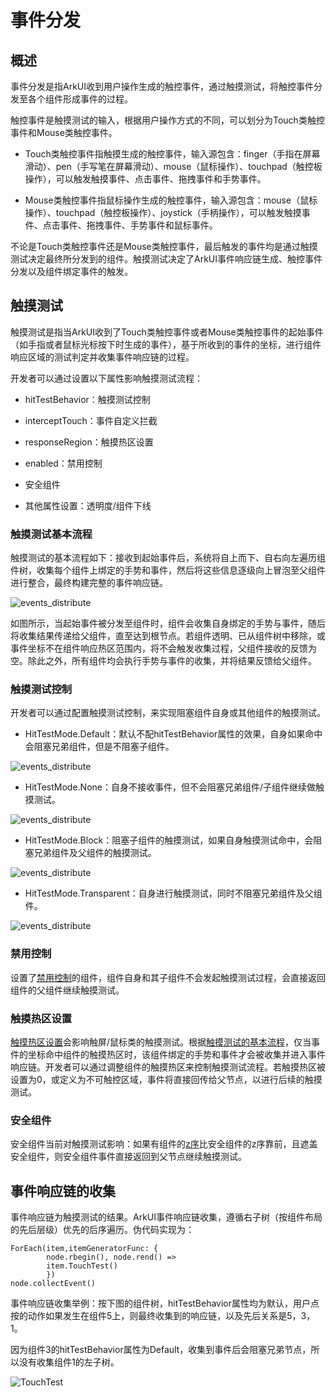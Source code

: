 # 事件分发

## 概述

事件分发是指ArkUI收到用户操作生成的触控事件，通过触摸测试，将触控事件分发至各个组件形成事件的过程。

触控事件是触摸测试的输入，根据用户操作方式的不同，可以划分为Touch类触控事件和Mouse类触控事件。

- Touch类触控事件指触摸生成的触控事件，输入源包含：finger（手指在屏幕滑动）、pen（手写笔在屏幕滑动）、mouse（鼠标操作）、touchpad（触控板操作），可以触发触摸事件、点击事件、拖拽事件和手势事件。

- Mouse类触控事件指鼠标操作生成的触控事件，输入源包含：mouse（鼠标操作）、touchpad（触控板操作）、joystick（手柄操作），可以触发触摸事件、点击事件、拖拽事件、手势事件和鼠标事件。

不论是Touch类触控事件还是Mouse类触控事件，最后触发的事件均是通过触摸测试决定最终所分发到的组件。触摸测试决定了ArkUI事件响应链生成、触控事件分发以及组件绑定事件的触发。

## 触摸测试

触摸测试是指当ArkUI收到了Touch类触控事件或者Mouse类触控事件的起始事件（如手指或者鼠标光标按下时生成的事件），基于所收到的事件的坐标，进行组件响应区域的测试判定并收集事件响应链的过程。

开发者可以通过设置以下属性影响触摸测试流程：

- hitTestBehavior：触摸测试控制

- interceptTouch：事件自定义拦截

- responseRegion：触摸热区设置

- enabled：禁用控制

- 安全组件

- 其他属性设置：透明度/组件下线

### 触摸测试基本流程

触摸测试的基本流程如下：接收到起始事件后，系统将自上而下、自右向左遍历组件树，收集每个组件上绑定的手势和事件，然后将这些信息逐级向上冒泡至父组件进行整合，最终构建完整的事件响应链。

![events_distribute](./figures/TouchTest.png)

如图所示，当起始事件被分发至组件时，组件会收集自身绑定的手势与事件，随后将收集结果传递给父组件，直至达到根节点。若组件透明、已从组件树中移除，或事件坐标不在组件响应热区范围内，将不会触发收集过程，父组件接收的反馈为空。除此之外，所有组件均会执行手势与事件的收集，并将结果反馈给父组件。

### 触摸测试控制

开发者可以通过配置触摸测试控制，来实现阻塞组件自身或其他组件的触摸测试。

- HitTestMode.Default：默认不配hitTestBehavior属性的效果，自身如果命中会阻塞兄弟组件，但是不阻塞子组件。

![events_distribute](./figures/events_distribute.png)

- HitTestMode.None：自身不接收事件，但不会阻塞兄弟组件/子组件继续做触摸测试。

![events_distribute](./figures/events_distribute2.png)

- HitTestMode.Block：阻塞子组件的触摸测试，如果自身触摸测试命中，会阻塞兄弟组件及父组件的触摸测试。

![events_distribute](./figures/events_distribute3.png)

- HitTestMode.Transparent：自身进行触摸测试，同时不阻塞兄弟组件及父组件。

![events_distribute](./figures/events_distribute4.png)

### 禁用控制

设置了[禁用控制](../../../reference/source_zh_cn/arkui-cj/cj-universal-attribute-enable.md)的组件，组件自身和其子组件不会发起触摸测试过程，会直接返回组件的父组件继续触摸测试。

### 触摸热区设置

[触摸热区设置](../../../reference/source_zh_cn/arkui-cj/cj-universal-attribute-touchtarget.md)会影响触屏/鼠标类的触摸测试。根据[触摸测试的基本流程](#触摸测试基本流程)，仅当事件的坐标命中组件的触摸热区时，该组件绑定的手势和事件才会被收集并进入事件响应链。开发者可以通过调整组件的触摸热区来控制触摸测试流程。若触摸热区被设置为0，或定义为不可触控区域，事件将直接回传给父节点，以进行后续的触摸测试。

### 安全组件

安全组件当前对触摸测试影响：如果有组件的[z序](../../../application-dev/source_zh_cn/arkui-cj/cj-layout-development-stack-layout.md#z序控制)比安全组件的z序靠前，且遮盖安全组件，则安全组件事件直接返回到父节点继续触摸测试。

## 事件响应链的收集

事件响应链为触摸测试的结果。ArkUI事件响应链收集，遵循右子树（按组件布局的先后层级）优先的后序遍历。伪代码实现为：

```cangjie
ForEach(item,itemGeneratorFunc: {
        node.rbegin(), node.rend() =>
        item.TouchTest()
        })
node.collectEvent()
```

事件响应链收集举例：按下图的组件树，hitTestBehavior属性均为默认，用户点按的动作如果发生在组件5上，则最终收集到的响应链，以及先后关系是5，3，1。

因为组件3的hitTestBehavior属性为Default，收集到事件后会阻塞兄弟节点，所以没有收集组件1的左子树。

![TouchTest](./figures/EventResponseChain.png)
